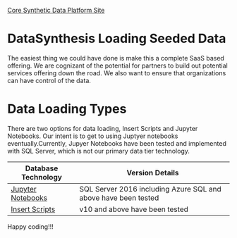 [Core Synthetic Data Platform Site](https://github.com/SyntheticDataPlatform/.github/blob/main/profile/README.md)

# DataSynthesis Loading Seeded Data
The easiest thing we could have done is make this a complete SaaS based offering. We are cognizant of the potential for
partners to build out potential services offering down the road. We also want to ensure that organizations can
have control of the data.

# Data Loading Types
There are two options for data loading, Insert Scripts and Jupyter Notebooks. Our intent is to get to
using Juptyer notebooks eventually.Currently, Jupyer Notebooks have been tested and implemented with SQL Server, which
is not our primary data tier technology.


| Database Technology                                                  | Version Details                                                | 
|----------------------------------------------------------------------|----------------------------------------------------------------|
| [Jupyter Notebooks](./JupyterNotebooks/README.md) | SQL Server 2016 including Azure SQL and above have been tested |
| [Insert Scripts](./InsertScripts/README.md)       | v10 and above have been tested                                 |


Happy coding!!!
